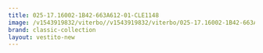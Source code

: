 ```yaml
---
title: 025-17.16002-1B42-663A612-01-CLE1148
image: /v1543919832/viterbo//v1543919832/viterbo/025-17.16002-1B42-663A612-01-CLE1148.png
brand: classic-collection
layout: vestito-new
---
```

